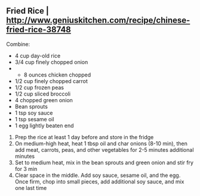 ## Fried Rice | http://www.geniuskitchen.com/recipe/chinese-fried-rice-38748

Combine:

- 4 cup day-old rice
- 3/4 cup finely chopped onion
- - 8 ounces chicken chopped
- 1/2 cup finely chopped carrot
- 1/2 cup frozen peas
- 1/2 cup sliced broccoli
- 4 chopped green onion
- Bean sprouts
- 1 tsp soy sauce
- 1 tsp sesame oil
- 1 egg lightly beaten
end

1) Prep the rice at least 1 day before and store in the fridge
2) On medium-high heat, heat 1 tbsp oil and char onions (8-10 min), then add meat, carrots, peas, and other vegetables for 2-5 minutes additional minutes
3) Set to medium heat, mix in the bean sprouts and green onion and stir fry for 3 min
4) Clear space in the middle. Add soy sauce, sesame oil, and the egg. Once firm, chop into small pieces, add additional soy sauce, and mix one last time